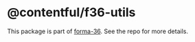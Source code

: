 # @contentful/f36-utils

This package is part of [forma-36](https://github.com/contentful/forma-36). See the repo for more details.
